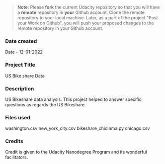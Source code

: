 >**Note**: Please **fork** the current Udacity repository so that you will have a **remote** repository in **your** Github account. Clone the remote repository to your local machine. Later, as a part of the project "Post your Work on Github", you will push your proposed changes to the remote repository in your Github account.

### Date created
Date - 12-01-2022

### Project Title
US Bike share Data

### Description
US Bikeshare data analysis. This project helped to answer specific questions as regards the US Bikeshare.

### Files used
washington.csv
new_york_city.csv
bikeshare_chidinma.py
chicago.csv

### Credits
Credit is given to the Udacity Nanodegree Program and its wonderful facilitators.

